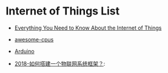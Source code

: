 

# Internet of Things List

- [Everything You Need to Know About the Internet of Things](https://hackernoon.com/everything-you-need-to-know-about-the-internet-of-things-ce815339c9f9#.vxxcwu3x6)

- [awesome-cpus](https://github.com/larsbrinkhoff/awesome-cpus/)

- [Arduino](https://www.arduino.cc/)

- [2018-如何搭建一个物联网系统框架？](https://mp.weixin.qq.com/s/ByUXVhy9jhYpVWGVrtRPZQ):
